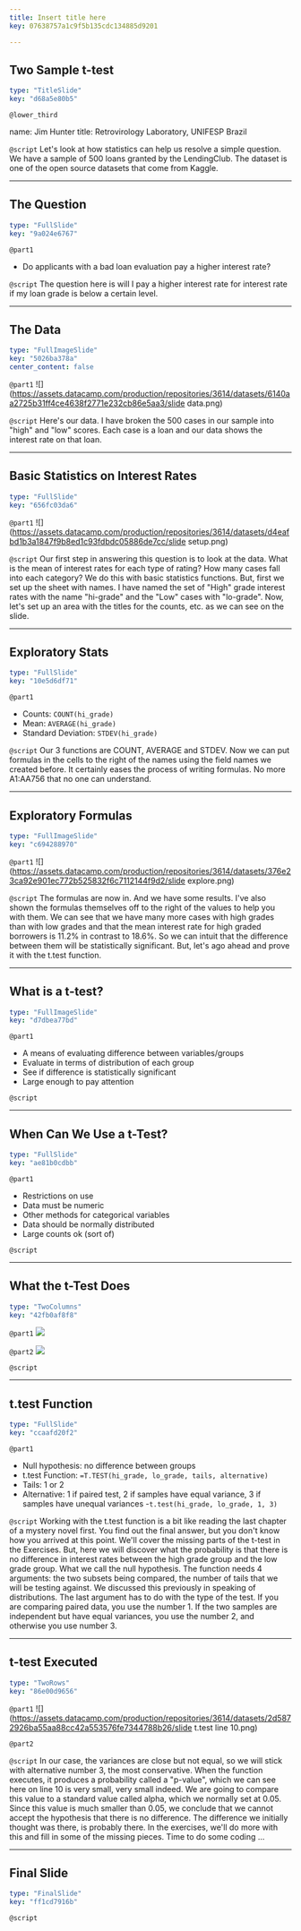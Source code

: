 ```yaml
---
title: Insert title here
key: 07638757a1c9f5b135cdc134885d9201

---
```

## Two Sample t-test

```yaml
type: "TitleSlide"
key: "d68a5e80b5"
```

`@lower_third`

name: Jim Hunter
title: Retrovirology Laboratory, UNIFESP Brazil


`@script`
Let's look at how statistics can help us resolve a simple question. We have a sample of 500 loans granted by the LendingClub. The dataset is one of the open source datasets that come from Kaggle.


---
## The Question

```yaml
type: "FullSlide"
key: "9a024e6767"
```

`@part1`
- Do applicants with a bad loan evaluation pay a higher interest rate?


`@script`
The question here is will I pay a higher interest rate for interest rate if my loan grade is below a certain level.


---
## The Data

```yaml
type: "FullImageSlide"
key: "5026ba378a"
center_content: false
```

`@part1`
![](https://assets.datacamp.com/production/repositories/3614/datasets/6140aa2725b31ff4ce4638f2771e232cb86e5aa3/slide data.png)


`@script`
Here's our data. I have broken the 500 cases in our sample into "high" and "low" scores. Each case is a loan and our data shows the interest rate on that loan.


---
## Basic Statistics on Interest Rates

```yaml
type: "FullSlide"
key: "656fc03da6"
```

`@part1`
![](https://assets.datacamp.com/production/repositories/3614/datasets/d4eafbd1b3a1847f9b8ed1c93fdbdc05886de7cc/slide setup.png)


`@script`
Our first step in answering this question is to look at the data. What is the mean of interest rates for each type of rating? How many cases fall into each category?
We do this with basic statistics functions. But, first we set up the sheet with names. I have named the set of "High" grade interest rates with the name "hi-grade" and the "Low" cases with "lo-grade". Now, let's set up an area with the titles for the counts, etc. as we can see on the slide.


---
## Exploratory Stats

```yaml
type: "FullSlide"
key: "10e5d6df71"
```

`@part1`
- Counts: ```COUNT(hi_grade)``` 
- Mean:   ```AVERAGE(hi_grade)```
- Standard Deviation: ```STDEV(hi_grade)```


`@script`
Our 3 functions are COUNT, AVERAGE and STDEV. Now we can put formulas in the cells to the right of the names using the field names we created before. It certainly eases the process of writing formulas. No more A1:AA756 that no one can understand.


---
## Exploratory Formulas

```yaml
type: "FullImageSlide"
key: "c694288970"
```

`@part1`
![](https://assets.datacamp.com/production/repositories/3614/datasets/376e23ca92e901ec772b525832f6c7112144f9d2/slide explore.png)


`@script`
The formulas are now in. And we have some results. I've also shown the formulas themselves off to the right of the values to help you with them. We can see that we have many more cases with high grades than with low grades and that the mean interest rate for high graded borrowers is 11.2% in contrast to 18.6%. So we can intuit that the difference between them will be statistically significant. 
But, let's ago ahead and prove it with the t.test function.


---
## What is a t-test?

```yaml
type: "FullImageSlide"
key: "d7dbea77bd"
```

`@part1`
- A means of evaluating difference between variables/groups
- Evaluate in terms of distribution of each group
- See if difference is statistically significant
- Large enough to pay attention


`@script`



---
## When Can We Use a t-Test?

```yaml
type: "FullSlide"
key: "ae81b0cdbb"
```

`@part1`
- Restrictions on use
- Data must be numeric
- Other methods for categorical variables
- Data should be normally distributed
- Large counts ok (sort of)


`@script`



---
## What the t-Test Does

```yaml
type: "TwoColumns"
key: "42fb0af8f8"
```

`@part1`
![](https://assets.datacamp.com/production/repositories/3614/datasets/8343f49184b58dcbf13d5c1e1ab33e914554a419/norm_hilo.png)


`@part2`
![](https://assets.datacamp.com/production/repositories/3614/datasets/2255169a743d5c0798c33c15400b46a3de1bdaba/int_rate_grade_densr.png)


`@script`



---
## t.test Function

```yaml
type: "FullSlide"
key: "ccaafd20f2"
```

`@part1`
- Null hypothesis: no difference between groups
- t.test Function: ```=T.TEST(hi_grade, lo_grade, tails, alternative)```
- Tails: 1 or 2
- Alternative:  1 if paired test, 2 if samples have equal variance, 3 if samples have unequal variances
-```t.test(hi_grade, lo_grade, 1, 3)```


`@script`
Working with the t.test function is a bit like reading the last chapter of a mystery novel first. You find out the final answer, but you don't know how you arrived at this point. We'll cover the missing parts of the t-test in the Exercises.
But, here we will discover what the probability is that there is no difference in interest rates between the high grade group and the low grade group. What we call the null hypothesis.
The function needs 4 arguments: the two subsets being compared, the number of tails that we will be testing against. We discussed this previously in speaking of distributions. The last argument has to do with the type of the test. If you are comparing paired data, you use the number 1. If the two samples are independent but have equal variances, you use the number 2, and otherwise you use number 3.


---
## t-test Executed

```yaml
type: "TwoRows"
key: "86e00d9656"
```

`@part1`
![](https://assets.datacamp.com/production/repositories/3614/datasets/2d5872926ba55aa88cc42a553576fe7344788b26/slide t.test line 10.png)


`@part2`



`@script`
In our case, the variances are close but not equal, so we will stick with alternative number 3, the most conservative. When the function executes, it produces a probability called a "p-value", which we can see here on line 10 is very small, very small indeed. We are going to compare this value to a standard value called alpha, which we normally set at 0.05. Since this value is much smaller than 0.05, we conclude that we cannot accept the hypothesis that there is no difference. The difference we initially thought was there, is probably there. In the exercises, we'll do more with this and fill in some of the missing pieces. Time to do some coding ...


---
## Final Slide

```yaml
type: "FinalSlide"
key: "ff1cd7916b"
```

`@script`


